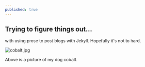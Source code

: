 ```yaml
---
published: true
---
```

## Trying to figure things out...

with using prose to post blogs with Jekyll.
Hopefully it's not to hard.

![cobalt.jpg]({{site.baseurl}}/images/cobalt.jpg)


Above is a picture of my dog cobalt.
